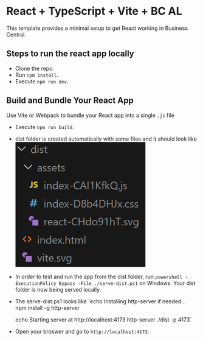# React + TypeScript + Vite + BC AL

This template provides a minimal setup to get React working in Business Central.



## Steps to run the react app locally

- Clone the repo.
- Run `npm install`.
- Execute `npm run dev`.


## Build and Bundle Your React App
Use Vite or Webpack to bundle your React app into a single `.js` file

- Execute `npm run build`.
- dist folder is created automatically with some files and it should look like
![alt text](image.png)
- In order to test and run the app from the dist folder, run `powershell -ExecutionPolicy Bypass -File ./serve-dist.ps1` on Windows. Your dist folder is now being served locally.
- The serve-dist.ps1 looks like
    `echo Installing http-server if needed...
    npm install -g http-server

    echo Starting server at http://localhost:4173
    http-server ./dist -p 4173`
- Open your broswer and go to `http://localhost:4173`. 
